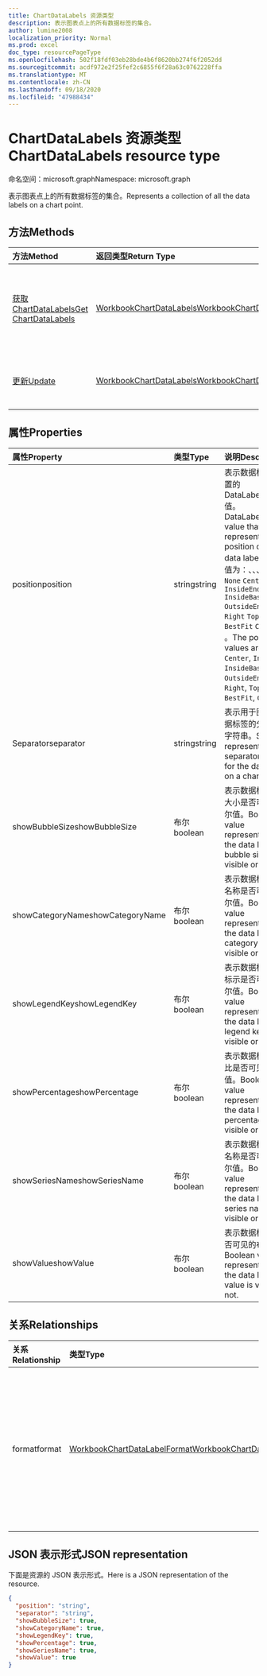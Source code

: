 ```yaml
---
title: ChartDataLabels 资源类型
description: 表示图表点上的所有数据标签的集合。
author: lumine2008
localization_priority: Normal
ms.prod: excel
doc_type: resourcePageType
ms.openlocfilehash: 502f18fdf03eb28bde4b6f8620bb274f6f2052dd
ms.sourcegitcommit: acdf972e2f25fef2c6855f6f28a63c0762228ffa
ms.translationtype: MT
ms.contentlocale: zh-CN
ms.lasthandoff: 09/18/2020
ms.locfileid: "47988434"
---
```

# <a name="chartdatalabels-resource-type"></a><span data-ttu-id="9ed83-103">ChartDataLabels 资源类型</span><span class="sxs-lookup"><span data-stu-id="9ed83-103">ChartDataLabels resource type</span></span>

<span data-ttu-id="9ed83-104">命名空间：microsoft.graph</span><span class="sxs-lookup"><span data-stu-id="9ed83-104">Namespace: microsoft.graph</span></span>

<span data-ttu-id="9ed83-105">表示图表点上的所有数据标签的集合。</span><span class="sxs-lookup"><span data-stu-id="9ed83-105">Represents a collection of all the data labels on a chart point.</span></span>


## <a name="methods"></a><span data-ttu-id="9ed83-106">方法</span><span class="sxs-lookup"><span data-stu-id="9ed83-106">Methods</span></span>

| <span data-ttu-id="9ed83-107">方法</span><span class="sxs-lookup"><span data-stu-id="9ed83-107">Method</span></span>           | <span data-ttu-id="9ed83-108">返回类型</span><span class="sxs-lookup"><span data-stu-id="9ed83-108">Return Type</span></span>    |<span data-ttu-id="9ed83-109">说明</span><span class="sxs-lookup"><span data-stu-id="9ed83-109">Description</span></span>|
|:---------------|:--------|:----------|
|[<span data-ttu-id="9ed83-110">获取 ChartDataLabels</span><span class="sxs-lookup"><span data-stu-id="9ed83-110">Get ChartDataLabels</span></span>](../api/chartdatalabels-get.md) | [<span data-ttu-id="9ed83-111">WorkbookChartDataLabels</span><span class="sxs-lookup"><span data-stu-id="9ed83-111">WorkbookChartDataLabels</span></span>](chartdatalabels.md) |<span data-ttu-id="9ed83-112">读取 chartDataLabels 对象的属性和关系。</span><span class="sxs-lookup"><span data-stu-id="9ed83-112">Read properties and relationships of chartDataLabels object.</span></span>|
|[<span data-ttu-id="9ed83-113">更新</span><span class="sxs-lookup"><span data-stu-id="9ed83-113">Update</span></span>](../api/chartdatalabels-update.md) | [<span data-ttu-id="9ed83-114">WorkbookChartDataLabels</span><span class="sxs-lookup"><span data-stu-id="9ed83-114">WorkbookChartDataLabels</span></span>](chartdatalabels.md) |<span data-ttu-id="9ed83-115">更新 ChartDataLabels 对象</span><span class="sxs-lookup"><span data-stu-id="9ed83-115">Update ChartDataLabels object.</span></span> |

## <a name="properties"></a><span data-ttu-id="9ed83-116">属性</span><span class="sxs-lookup"><span data-stu-id="9ed83-116">Properties</span></span>
| <span data-ttu-id="9ed83-117">属性</span><span class="sxs-lookup"><span data-stu-id="9ed83-117">Property</span></span>     | <span data-ttu-id="9ed83-118">类型</span><span class="sxs-lookup"><span data-stu-id="9ed83-118">Type</span></span>   |<span data-ttu-id="9ed83-119">说明</span><span class="sxs-lookup"><span data-stu-id="9ed83-119">Description</span></span>|
|:---------------|:--------|:----------|
|<span data-ttu-id="9ed83-120">position</span><span class="sxs-lookup"><span data-stu-id="9ed83-120">position</span></span>|<span data-ttu-id="9ed83-121">string</span><span class="sxs-lookup"><span data-stu-id="9ed83-121">string</span></span>|<span data-ttu-id="9ed83-122">表示数据标签的位置的 DataLabelPosition 值。</span><span class="sxs-lookup"><span data-stu-id="9ed83-122">DataLabelPosition value that represents the position of the data label.</span></span> <span data-ttu-id="9ed83-123">可能的值为：、、、、、、、、、、 `None` `Center` `InsideEnd` `InsideBase` `OutsideEnd` `Left` `Right` `Top` `Bottom` `BestFit` `Callout` 。</span><span class="sxs-lookup"><span data-stu-id="9ed83-123">The possible values are: `None`, `Center`, `InsideEnd`, `InsideBase`, `OutsideEnd`, `Left`, `Right`, `Top`, `Bottom`, `BestFit`, `Callout`.</span></span>|
|<span data-ttu-id="9ed83-124">Separator</span><span class="sxs-lookup"><span data-stu-id="9ed83-124">separator</span></span>|<span data-ttu-id="9ed83-125">string</span><span class="sxs-lookup"><span data-stu-id="9ed83-125">string</span></span>|<span data-ttu-id="9ed83-126">表示用于图表中数据标签的分隔符的字符串。</span><span class="sxs-lookup"><span data-stu-id="9ed83-126">String representing the separator used for the data labels on a chart.</span></span>|
|<span data-ttu-id="9ed83-127">showBubbleSize</span><span class="sxs-lookup"><span data-stu-id="9ed83-127">showBubbleSize</span></span>|<span data-ttu-id="9ed83-128">布尔</span><span class="sxs-lookup"><span data-stu-id="9ed83-128">boolean</span></span>|<span data-ttu-id="9ed83-129">表示数据标签气泡大小是否可见的布尔值。</span><span class="sxs-lookup"><span data-stu-id="9ed83-129">Boolean value representing if the data label bubble size is visible or not.</span></span>|
|<span data-ttu-id="9ed83-130">showCategoryName</span><span class="sxs-lookup"><span data-stu-id="9ed83-130">showCategoryName</span></span>|<span data-ttu-id="9ed83-131">布尔</span><span class="sxs-lookup"><span data-stu-id="9ed83-131">boolean</span></span>|<span data-ttu-id="9ed83-132">表示数据标签类别名称是否可见的布尔值。</span><span class="sxs-lookup"><span data-stu-id="9ed83-132">Boolean value representing if the data label category name is visible or not.</span></span>|
|<span data-ttu-id="9ed83-133">showLegendKey</span><span class="sxs-lookup"><span data-stu-id="9ed83-133">showLegendKey</span></span>|<span data-ttu-id="9ed83-134">布尔</span><span class="sxs-lookup"><span data-stu-id="9ed83-134">boolean</span></span>|<span data-ttu-id="9ed83-135">表示数据标签图例标示是否可见的布尔值。</span><span class="sxs-lookup"><span data-stu-id="9ed83-135">Boolean value representing if the data label legend key is visible or not.</span></span>|
|<span data-ttu-id="9ed83-136">showPercentage</span><span class="sxs-lookup"><span data-stu-id="9ed83-136">showPercentage</span></span>|<span data-ttu-id="9ed83-137">布尔</span><span class="sxs-lookup"><span data-stu-id="9ed83-137">boolean</span></span>|<span data-ttu-id="9ed83-138">表示数据标签百分比是否可见的布尔值。</span><span class="sxs-lookup"><span data-stu-id="9ed83-138">Boolean value representing if the data label percentage is visible or not.</span></span>|
|<span data-ttu-id="9ed83-139">showSeriesName</span><span class="sxs-lookup"><span data-stu-id="9ed83-139">showSeriesName</span></span>|<span data-ttu-id="9ed83-140">布尔</span><span class="sxs-lookup"><span data-stu-id="9ed83-140">boolean</span></span>|<span data-ttu-id="9ed83-141">表示数据标签系列名称是否可见的布尔值。</span><span class="sxs-lookup"><span data-stu-id="9ed83-141">Boolean value representing if the data label series name is visible or not.</span></span>|
|<span data-ttu-id="9ed83-142">showValue</span><span class="sxs-lookup"><span data-stu-id="9ed83-142">showValue</span></span>|<span data-ttu-id="9ed83-143">布尔</span><span class="sxs-lookup"><span data-stu-id="9ed83-143">boolean</span></span>|<span data-ttu-id="9ed83-144">表示数据标签值是否可见的布尔值。</span><span class="sxs-lookup"><span data-stu-id="9ed83-144">Boolean value representing if the data label value is visible or not.</span></span>|

## <a name="relationships"></a><span data-ttu-id="9ed83-145">关系</span><span class="sxs-lookup"><span data-stu-id="9ed83-145">Relationships</span></span>
| <span data-ttu-id="9ed83-146">关系</span><span class="sxs-lookup"><span data-stu-id="9ed83-146">Relationship</span></span> | <span data-ttu-id="9ed83-147">类型</span><span class="sxs-lookup"><span data-stu-id="9ed83-147">Type</span></span>   |<span data-ttu-id="9ed83-148">说明</span><span class="sxs-lookup"><span data-stu-id="9ed83-148">Description</span></span>|
|:---------------|:--------|:----------|
|<span data-ttu-id="9ed83-149">format</span><span class="sxs-lookup"><span data-stu-id="9ed83-149">format</span></span>|[<span data-ttu-id="9ed83-150">WorkbookChartDataLabelFormat</span><span class="sxs-lookup"><span data-stu-id="9ed83-150">WorkbookChartDataLabelFormat</span></span>](chartdatalabelformat.md)|<span data-ttu-id="9ed83-151">表示图表数据标签的格式，包括填充和字体格式。</span><span class="sxs-lookup"><span data-stu-id="9ed83-151">Represents the format of chart data labels, which includes fill and font formatting.</span></span> <span data-ttu-id="9ed83-152">只读。</span><span class="sxs-lookup"><span data-stu-id="9ed83-152">Read-only.</span></span>|

## <a name="json-representation"></a><span data-ttu-id="9ed83-153">JSON 表示形式</span><span class="sxs-lookup"><span data-stu-id="9ed83-153">JSON representation</span></span>

<span data-ttu-id="9ed83-154">下面是资源的 JSON 表示形式。</span><span class="sxs-lookup"><span data-stu-id="9ed83-154">Here is a JSON representation of the resource.</span></span>

<!--{
  "blockType": "resource",
  "baseType": "microsoft.graph.entity",
  "optionalProperties": [],
  "@odata.type": "microsoft.graph.workbookChartDataLabels"
}-->

```json
{
  "position": "string",
  "separator": "string",
  "showBubbleSize": true,
  "showCategoryName": true,
  "showLegendKey": true,
  "showPercentage": true,
  "showSeriesName": true,
  "showValue": true
}

```

<!-- uuid: 8fcb5dbc-d5aa-4681-8e31-b001d5168d79
2015-10-25 14:57:30 UTC -->
<!-- {
  "type": "#page.annotation",
  "description": "ChartDataLabels resource",
  "keywords": "",
  "section": "documentation",
  "tocPath": ""
}-->


